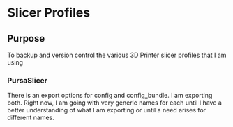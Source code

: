 # Slicer Profiles

## Purpose
To backup and version control the various 3D Printer slicer profiles that I am using


### PursaSlicer
There is an export options for config and config_bundle. I am exporting both. Right now, I am going with very generic names for each until I have a better understanding of what I am exporting or until a need arises for different names.